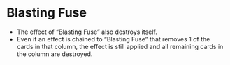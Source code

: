 # Blasting Fuse

*   The effect of “Blasting Fuse” also destroys itself.
*   Even if an effect is chained to “Blasting Fuse” that removes 1 of the cards in that column, the effect is still applied and all remaining cards in the column are destroyed.
